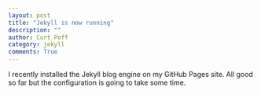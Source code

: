 ```yaml
---
layout: post
title: "Jekyll is now running"
description: ""
author: Curt Poff
category: jekyll
comments: True
---
```

I recently installed the Jekyll blog engine on my GitHub Pages site. All good so far but the configuration is going to take some time. 

<!--more-->

         